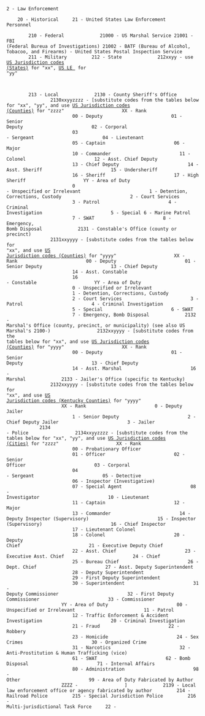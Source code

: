 <code>2 - Law Enforcement  
    20 - Historical
    21 - United States Law Enforcement Personnel  
        210 - Federal
            21000 - US Marshal Service
            21001 - FBI (Federal Bureua of Investigations)
            21002 - BATF (Bureau of Alcohol, Tobacoo, and Firearms)
            - United States Postal Inspection Service
        211 - Military
        212 - State
            212xxyy - use [US Jurisdiction codes (States)](/codes/supplementary/us-jurisdictions.txt) for "xx", [US LE ](/codes/supplementary/us-law-enforcement.txt) for "yy"
              
        213 - Local
            2130 - County Sheriff's Office
                2130xxyyzzzz - [substitute codes from the tables below for "xx", "yy", and use [US Jurisdiction codes (Counties)](/codes/supplementary/us-jurisdictions.txt) for "zzzz"
                    XX - Rank
                        00 - Deputy
                        01 - Senior Deputy
                        02 - Corporal
                        03 - Sergeant
                        04 - Lieutenant
                        05 - Captain
                        06 - Major
                        10 - Commander
                        11 - Colonel
                        12 - Asst. Chief Deputy
                        13 - Chief Deputy
                        14 - Asst. Sheriff
                        15 - Undersheriff
                        16 - Sheriff
                        17 - High Sheriff
                    YY - Area of Duty
                        0 - Unspecified or Irrelevant
                        1 - Detention, Corrections, Custody
                        2 - Court Services
                        3 - Patrol
                        4 - Criminal Investigation
                        5 - Special
                        6 - Marine Patrol
                        7 - SWAT
                        8 - Emergency, Bomb Disposal
            2131 - Constable's Office (county or precinct)
                2131xxyyyy - [substitute codes from the tables below for "xx", and use [US Jurisdiction codes (Counties)](/codes/supplementary/us-jurisdictions.txt) for "yyyy"
                    XX - Rank
                        00 - Deputy
                        01 - Senior Deputy
                        13 - Chief Deputy
                        14 - Asst. Constable
                        16 - Constable
                    YY - Area of Duty
                        0 - Unspecified or Irrelevant
                        1 - Detention, Corrections, Custody
                        2 - Court Services
                        3 - Patrol
                        4 - Criminal Investigation
                        5 - Special
                        6 - SWAT
                        7 - Emergency, Bomb Disposal
            2132 - Marshal's Office (county, precinct, or municipality) (see also US Marshal's 2100-)
                2132xxyyyy - [substitute codes from the tables below for "xx", and use [US Jurisdiction codes (Counties)](/codes/supplementary/us-jurisdictions.txt) for "yyyy"
                    XX - Rank
                        00 - Deputy
                        01 - Senior Deputy
                        13 - Chief Deputy
                        14 - Asst. Marshal
                        16 - Marshal
            2133 - Jailer's Office (specific to Kentucky)
                2132xxyyyy - [substitute codes from the tables below for "xx", and use [US Jurisdiction codes (Kentucky Counties)](/codes/supplementary/us-jurisdictions.txt) for "yyyy"
                    XX - Rank
                        0 - Deputy Jailer
                        1 - Senior Deputy
                        2 - Chief Deputy Jailer
                        3 - Jailer
            2134 - Police
                2134xxyyzzzz - [substitute codes from the tables below for "xx", "yy", and use [US Jurisdiction codes (Cities)](/codes/supplementary/us-jurisdictions.txt) for "zzzz"
                    XX - Rank
                        00 - Probationary Officer
                        01 - Officer
                        02 - Senior Officer
                        03 - Corporal
                        04 - Sergeant
                        05 - Detective
                        06 - Inspector (Investigative)
                        07 - Special Agent
                        08 - Investigator
                        10 - Lieutenant
                        11 - Captain
                        12 - Major
                        13 - Commander
                        14 - Deputy Inspector (Supervisory)
                        15 - Inspector (Supervisory)
                        16 - Chief Inspector
                        17 - Lieutenant Colonel
                        18 - Colonel
                        20 - Deputy Chief
                        21 - Executive Deputy Chief
                        22 - Asst. Chief
                        23 - Executive Asst. Chief
                        24 - Chief
                        25 - Bureau Chief
                        26 - Dept. Chief
                        27 - Asst. Deputy Superintendent
                        28 - Deputy Superintendent
                        29 - First Deputy Superintendent
                        30 - Superintendent
                        31 - Deputy Commissioner
                        32 - First Deputy Commissioner
                        33 - Commissioner
                    YY - Area of Duty
                        00 - Unspecified or Irrelevant
                        11 - Patrol
                        12 - Traffic Enforcement & Accident Investigation
                        20 - Criminal Investigation
                        21 - Fraud
                        22 - Robbery
                        23 - Homicide
                        24 - Sex Crimes
                        30 - Organized Crime
                        31 - Narcotics
                        32 - Anti-Prostitution & Human Trafficking (vice)
                        61 - SWAT
                        62 - Bomb Disposal
                        71 - Internal Affairs
                        80 - Administration
                        98 - Other
                        99 - Area of Duty Fabricated by Author
                    ZZZZ - 
                ]
            2139 - Local law enforcement office or agency fabricated by author
        214 - Railroad Police
        215 - Special Jurisdiction Police
        216 - Multi-jurisdictional Task Force
    22 - 
</code>
